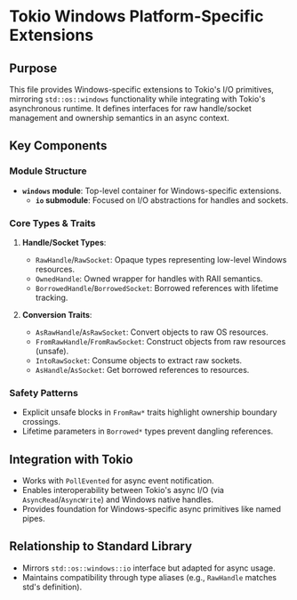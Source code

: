# Tokio Windows Platform-Specific Extensions

## Purpose
This file provides Windows-specific extensions to Tokio's I/O primitives, mirroring `std::os::windows` functionality while integrating with Tokio's asynchronous runtime. It defines interfaces for raw handle/socket management and ownership semantics in an async context.

## Key Components

### Module Structure
- **`windows` module**: Top-level container for Windows-specific extensions.
  - **`io` submodule**: Focused on I/O abstractions for handles and sockets.

### Core Types & Traits
1. **Handle/Socket Types**:
   - `RawHandle`/`RawSocket`: Opaque types representing low-level Windows resources.
   - `OwnedHandle`: Owned wrapper for handles with RAII semantics.
   - `BorrowedHandle`/`BorrowedSocket`: Borrowed references with lifetime tracking.

2. **Conversion Traits**:
   - `AsRawHandle`/`AsRawSocket`: Convert objects to raw OS resources.
   - `FromRawHandle`/`FromRawSocket`: Construct objects from raw resources (unsafe).
   - `IntoRawSocket`: Consume objects to extract raw sockets.
   - `AsHandle`/`AsSocket`: Get borrowed references to resources.

### Safety Patterns
- Explicit unsafe blocks in `FromRaw*` traits highlight ownership boundary crossings.
- Lifetime parameters in `Borrowed*` types prevent dangling references.

## Integration with Tokio
- Works with `PollEvented` for async event notification.
- Enables interoperability between Tokio's async I/O (via `AsyncRead`/`AsyncWrite`) and Windows native handles.
- Provides foundation for Windows-specific async primitives like named pipes.

## Relationship to Standard Library
- Mirrors `std::os::windows::io` interface but adapted for async usage.
- Maintains compatibility through type aliases (e.g., `RawHandle` matches std's definition).
